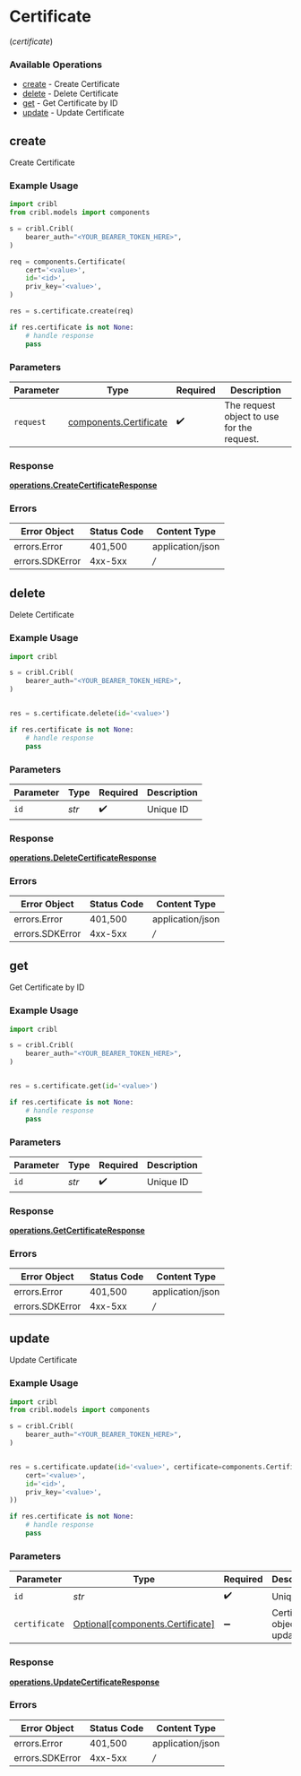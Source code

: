 # Certificate
(*certificate*)

### Available Operations

* [create](#create) - Create Certificate
* [delete](#delete) - Delete Certificate
* [get](#get) - Get Certificate by ID
* [update](#update) - Update Certificate

## create

Create Certificate

### Example Usage

```python
import cribl
from cribl.models import components

s = cribl.Cribl(
    bearer_auth="<YOUR_BEARER_TOKEN_HERE>",
)

req = components.Certificate(
    cert='<value>',
    id='<id>',
    priv_key='<value>',
)

res = s.certificate.create(req)

if res.certificate is not None:
    # handle response
    pass

```

### Parameters

| Parameter                                                        | Type                                                             | Required                                                         | Description                                                      |
| ---------------------------------------------------------------- | ---------------------------------------------------------------- | ---------------------------------------------------------------- | ---------------------------------------------------------------- |
| `request`                                                        | [components.Certificate](../../models/components/certificate.md) | :heavy_check_mark:                                               | The request object to use for the request.                       |


### Response

**[operations.CreateCertificateResponse](../../models/operations/createcertificateresponse.md)**
### Errors

| Error Object     | Status Code      | Content Type     |
| ---------------- | ---------------- | ---------------- |
| errors.Error     | 401,500          | application/json |
| errors.SDKError  | 4xx-5xx          | */*              |

## delete

Delete Certificate

### Example Usage

```python
import cribl

s = cribl.Cribl(
    bearer_auth="<YOUR_BEARER_TOKEN_HERE>",
)


res = s.certificate.delete(id='<value>')

if res.certificate is not None:
    # handle response
    pass

```

### Parameters

| Parameter          | Type               | Required           | Description        |
| ------------------ | ------------------ | ------------------ | ------------------ |
| `id`               | *str*              | :heavy_check_mark: | Unique ID          |


### Response

**[operations.DeleteCertificateResponse](../../models/operations/deletecertificateresponse.md)**
### Errors

| Error Object     | Status Code      | Content Type     |
| ---------------- | ---------------- | ---------------- |
| errors.Error     | 401,500          | application/json |
| errors.SDKError  | 4xx-5xx          | */*              |

## get

Get Certificate by ID

### Example Usage

```python
import cribl

s = cribl.Cribl(
    bearer_auth="<YOUR_BEARER_TOKEN_HERE>",
)


res = s.certificate.get(id='<value>')

if res.certificate is not None:
    # handle response
    pass

```

### Parameters

| Parameter          | Type               | Required           | Description        |
| ------------------ | ------------------ | ------------------ | ------------------ |
| `id`               | *str*              | :heavy_check_mark: | Unique ID          |


### Response

**[operations.GetCertificateResponse](../../models/operations/getcertificateresponse.md)**
### Errors

| Error Object     | Status Code      | Content Type     |
| ---------------- | ---------------- | ---------------- |
| errors.Error     | 401,500          | application/json |
| errors.SDKError  | 4xx-5xx          | */*              |

## update

Update Certificate

### Example Usage

```python
import cribl
from cribl.models import components

s = cribl.Cribl(
    bearer_auth="<YOUR_BEARER_TOKEN_HERE>",
)


res = s.certificate.update(id='<value>', certificate=components.Certificate(
    cert='<value>',
    id='<id>',
    priv_key='<value>',
))

if res.certificate is not None:
    # handle response
    pass

```

### Parameters

| Parameter                                                                  | Type                                                                       | Required                                                                   | Description                                                                |
| -------------------------------------------------------------------------- | -------------------------------------------------------------------------- | -------------------------------------------------------------------------- | -------------------------------------------------------------------------- |
| `id`                                                                       | *str*                                                                      | :heavy_check_mark:                                                         | Unique ID                                                                  |
| `certificate`                                                              | [Optional[components.Certificate]](../../models/components/certificate.md) | :heavy_minus_sign:                                                         | Certificate object to be updated                                           |


### Response

**[operations.UpdateCertificateResponse](../../models/operations/updatecertificateresponse.md)**
### Errors

| Error Object     | Status Code      | Content Type     |
| ---------------- | ---------------- | ---------------- |
| errors.Error     | 401,500          | application/json |
| errors.SDKError  | 4xx-5xx          | */*              |
